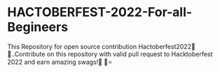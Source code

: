 # HACTOBERFEST-2022-For-all-Begineers
This Repository for open source contribution Hactoberfest2022🥳🎉..Contribute on this repository with valid pull request to Hacktoberfest 2022 and earn amazing swags!👕 🤝⭐ 
